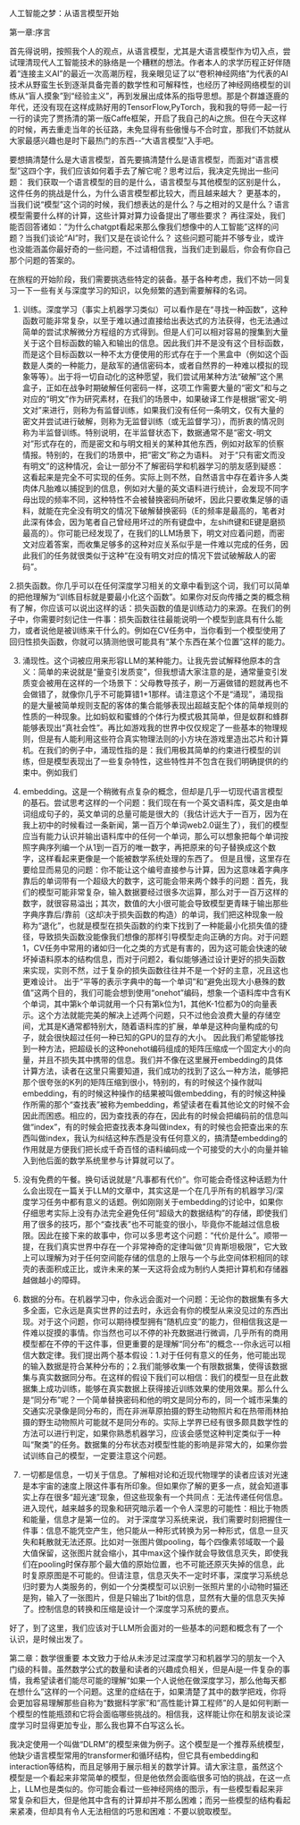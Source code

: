 人工智能之梦：从语言模型开始

第一章:序言

首先得说明，按照我个人的观点，从语言模型，尤其是大语言模型作为切入点，尝试理清现代人工智能技术的脉络是一个糟糕的想法。作者本人的求学历程正好伴随着“连接主义AI”的最近一次高潮历程，我亲眼见证了以“卷积神经网络”为代表的AI技术从野蛮生长到逐渐具备完善的数学性和可解释性，也经历了神经网络模型的训练从“盲人摸象”到“经验主义”，再到发展出成体系的指导思想。那是个群雄逐鹿的年代，还没有现在这样成熟好用的TensorFlow,PyTorch，我和我的导师一起一行一行的读完了贾扬清的第一版Caffe框架，开启了我自己的Ai之旅。但在今天这样的时候，再去重走当年的长征路，未免显得有些傲慢与不合时宜，那我们不妨就从大家最感兴趣也是时下最热门的东西--“大语言模型”入手吧。

要想搞清楚什么是大语言模型，首先要搞清楚什么是语言模型，而面对“语言模型”这四个字，我们应该如何着手去了解它呢？思考过后，我决定先抛出一些问题：
我们获取一个语言模型的目的是什么，语言模型与其他模型的区别是什么，这件任务的挑战是什么，为什么语言模型都比较大，而且越来越大？
更基本的，当我们说“模型”这个词的时候，我们想表达的是什么？与之相对的又是什么？语言模型需要什么样的计算，这些计算对算力设备提出了哪些要求？
再往深处，我们能否回答诸如：“为什么chatgpt看起来那么像我们想像中的人工智能”这样的问题？当我们谈论“AI”时，我们又是在谈论什么？
这些问题可能并不够专业，或许也没能涵盖你最好奇的一些问题，不过请相信我，当我们走到最后，你会有你自己那个问题的答案的。

在旅程的开始阶段，我们需要挑选些特定的装备。基于各种考虑，我们不妨一同复习一下一些有关与深度学习的知识，以免频繁的遇到需要解释的名词。
1. 训练。深度学习（事实上机器学习类似）可以看作是在“寻找一种函数”，这种函数可能非常复杂，以至于难以通过直接给出表达式的方法获得，也无法通过简单的尝试求解微分方程组的方式得到。但是人们可以相对容易的搜集到大量关于这个目标函数的输入和输出的信息。因此我们并不是没有这个目标函数，而是这个目标函数以一种不太方便使用的形式存在于一个黑盒中（例如这个函数是人类的一种能力，是敌军的通信密码本，或者自然界的一种难以模拟的现象等等）。出于将一切自动化的这种愿望，我们尝试用某种方法“破解”这个黑盒子，正如在战争时期破解任何密码一样，这项工作需要大量的“密文”和与之对应的“明文”作为研究素材，在我们的场景中，如果破译工作是根据“密文-明文对”来进行，则称为有监督训练，如果我们没有任何一条明文，仅有大量的密文并尝试进行破解，则称为无监督训练（或无监督学习），而折衷的情况则称为半监督训练。特别说明，在半监督状态下，数据通常不是“密文-明文对”形式存在的，而是密文和与明文相关的某种其他东西，例如对敌军的侦察情报。特别的，在我们的场景中，把“密文”称之为语料。
对于“只有密文而没有明文”的这种情况，会让一部分不了解密码学和机器学习的朋友感到疑惑：这看起来是完全不可实现的任务。实际上则不然，自然语言中存在着许多人类肉体凡胎难以捕捉到的信息，例如对大量的英文语料进行统计，会发现不同字母出现的频率不同，这种特性不会被替换密码所破坏，因此只要收集足够的语料，就能在完全没有明文的情况下破解替换密码（E的频率是最高的，笔者对此深有体会，因为笔者自己曾经用坏过的所有键盘中，左shift键和E键是磨损最高的）。你可能已经发现了，在我们的LLM场景下，明文对应着问题，而密文对应着答案，而收集足够多的这种对应关系似乎是一件难以完成的任务，因此我们的任务就很类似于这种“在没有明文对应的情况下尝试破解敌人的密码”。

2.损失函数。你几乎可以在任何深度学习相关的文章中看到这个词，我们可以简单的把他理解为“训练目标就是要最小化这个函数”。如果你对反向传播之类的概念稍有了解，你应该可以说出这样的话：损失函数的值是训练动力的来源。在我们的例子中，你需要时刻记住一件事：损失函数往往最能说明一个模型到底具有什么能力，或者说他是被训练来干什么的。例如在CV任务中，当你看到一个模型使用了回归性损失函数，你就可以猜测他很可能具有“某个东西在某个位置”这样的能力。

3. 涌现性。这个词被应用来形容LLM的某种能力。让我先尝试解释他原本的含义：简单的来说就是“量变引发质变”，但我想请大家注意的是，通常量变引发质变会被用在这样的一个场景下：父母教导孩子，刷一万遍做错的题就再也不会做错了，就像你几乎不可能算错1+1那样。请注意这个不是“涌现”，涌现指的是大量被简单规则支配的客体的集合能够表现出超越支配个体的简单规则的性质的一种现象。比如蚂蚁和蜜蜂的个体行为模式极其简单，但是蚁群和蜂群能够表现出“真社会性”。再比如游戏我的世界中仅仅规定了一些基本的物理规则，但是有人能利用这些符合真实物理法则的小方块在游戏里造出芯片和计算机。在我们的例子中，涌现性指的是：我们用极其简单的约束进行模型的训练，但是模型表现出了一些复杂特性，这些特性并不包含在我们明确提供的约束中。例如我们

4. embedding。这是一个稍微有点复杂的概念，但却是几乎一切现代语言模型的基石。尝试思考这样的一个问题：我们现在有一个英文语料库，英文是由单词组成句子的，英文单词的总量可能是很大的（我估计远大于一百万，因为在我上初中的时候看过一条新闻，第一百万个单词web2.0诞生了），我们的模型应当有能力认识并输出语料库中的任何一个单词，那么可以想象把每个单词按照字典序列编一个从1到一百万的唯一数字，再把原来的句子替换成这个数字，这样看起来更像是一个能被数学系统处理的东西了。
但是且慢，这里存在要给显而易见的问题：你不能让这个编号直接参与计算，因为这意味着字典序靠后的单词带有一个超级大的数字，这可能会带来两个棘手的问题：首先，我们的模型可能非常复杂，输入数据要经过很多次运算，那么对于一百万这样的数字，就很容易溢出；其次，数值的大小很可能会导致模型更青睐于输出那些字典序靠后/靠前（这却决于损失函数的构造）的单词，我们把这种现象一般称为“退化”，也就是模型在损失函数的约束下找到了一种能最小化损失值的捷径，导致损失函数没能像我们想像的那样引导模型走向正确的方向。对于问题1，CV任务中常用的诸如归一化之类的方式是有害的，因为这可能会快速的破坏掉语料原本的结构信息，而对于问题2，看似能够通过设计更好的损失函数来实现，实则不然，过于复杂的损失函数往往并不是一个好的主意，况且这也更难设计。
出于“平等的表示字典中的每一个单词”和“避免出现大小悬殊的数值”这两个目的，我们可能会想到使用“onehot”编码，想象一个语料库中含有K个单词，其中第k个单词就用一个只有第k位为1，其他K-1位都为0的向量表示。这个方法就能完美的解决上述两个问题，只不过他会浪费大量的存储空间，尤其是K通常都特别大，随着语料库的扩展，单单是这种向量构成的句子，就会很快超过任何一种已知的GPU的显存的大小。
因此我们希望能够找到一种方法，把超级长的这种onehot编码组成的矩阵压缩成一个固定大小的向量，并且不损失其中携带的信息。我们并不像在这里展开embedding的具体计算方法，读者在这里只需要知道，我们成功的找到了这么一种方法，能够把那个很夸张的K列的矩阵压缩到很小，特别的，有的时候这个操作就叫embedding，有的时候这种操作的结果被叫做embedding，有的时候这种操作所需的那个“查找表”被称为embedding，希望读者在看其他论文的时候不会因此而困惑。相应的，因为查找表的存在，因此有的时候会把编码前的信息叫做“index”，有的时候会把查找表本身叫做index，有的时候也会把查出来的东西叫做index，我认为纠结这种东西是没有任何意义的，搞清楚embedding的作用就是方便我们把长成千奇百怪的语料编码成一个可接受的大小的向量并输入到他后面的数学系统里参与计算就可以了。

5. 没有免费的午餐。换句话说就是“凡事都有代价”。你可能会奇怪这种话题为什么会出现在一篇关于LLM的文章中，其实这是一个在几乎所有的机器学习/深度学习任务中都有意义的话题。例如刚刚关于embedding的讨论中，如果你仔细思考实际上没有办法完全避免任何“超级大的数据结构”的存储，即使我们用了很多的技巧，那个“查找表”也不可能变的很小，毕竟你不能越过信息极限。因此在接下来的故事中，你可以多思考这个问题：“代价是什么”。顺带一提，在我们真实世界中存在一个非常神奇的定律叫做“贝肯斯坦极限”，它大致上可以理解为对于任何空间能存储的信息的上限与一个与此空间体积相同的球壳的表面积成正比，或许未来的某一天这将会成为制约人类把计算机和存储器越做越小的障碍。

6. 数据的分布。在机器学习中，你永远会面对一个问题：无论你的数据集有多大多全面，它永远是真实世界的过去时，永远会有你的模型从来没见过的东西出现。对于这个问题，你可以期待模型拥有“随机应变”的能力，但相信我这是一件难以捉摸的事情。你当然也可以不停的补充数据进行微调，几乎所有的商用模型都在不停的干这件事，但更重要的是理解“同分布”的概念---你永远可以相信大数定律。我们提出两个基本假设：1.对于任何有意义的任务，他可能出现的输入数据是符合某种分布的；2.我们能够收集一个有限数据集，使得该数据集与真实数据同分布。在这样的假设下我们可以相信：我们的模型一旦在此数据集上成功训练，能够在真实数据上获得接近训练效果的使用效果。那么什么是“同分布”呢？一个简单替换密码和他的明文是同分布的，同一个城市采集的交通实况录像是同分布的，而在非洲草原拍摄的野生动物照片和在热带雨林拍摄的野生动物照片可能就不是同分布的。实际上学界已经有很多颇具数学性的方法可以进行判定，如果你熟悉机器学习，应该会感觉这种判定类似于一种叫“聚类”的任务。数据集的分布状态对模型性能的影响是非常大的，如果你尝试训练自己的模型，一定要注意这个问题。

7. 一切都是信息，一切关于信息。了解相对论和近现代物理学的读者应该对光速是本宇宙的速度上限这件事有所印象。但如果你了解的更多一点，就会知道事实上存在很多“超光速”现象，但这些现象有一个共同点：无法传递任何信息。进入现代，越来越多的现象和研究暗示着一个令人深思的可能性：相比于物质和能量，信息才是第一位的。
对于深度学习系统来说，我们需要时刻把握住一件事：信息不能凭空产生，他只能从一种形式转换为另一种形式，信息一旦灭失和耗散就无法还原。比如对一张图片做pooling，每个四像素邻域取一个最大值保留，这张图片就会缩小，其中max这个操作就会导致信息灭失，即使我们在pooling时保存那个最大值的原始位置，也不可能还原灭失掉的信息，此时复原原图是不可能的。但请注意，信息灭失不一定时坏事，深度学习系统总归时要为人类服务的，例如一个分类模型可以识别一张照片里的小动物时猫还是狗，输入了一张图片，但是只输出了1bit的信息，显然有大量的信息灭失掉了。控制信息的转换和压缩是设计一个深度学习系统的要点。

好了，到了这里，我们应该对于LLM所会面对的一些基本的问题和概念有了一个认识，是时候出发了。

第二章：数学很重要
本文致力于给从未涉足过深度学习和机器学习的朋友一个入门级的科普。虽然数学公式的数量和读者的兴趣成负相关，但是Ai是一件复杂的事情，我希望读者们能尽可能的理解“如果一个人说他在做深度学习，那么他每天都在想什么”这样的一个问题。这里的症结在于，如果清楚了其中的数学把戏，你将会更加容易理解那些自称为“数据科学家”和“高性能计算工程师”的人是如何判断一个模型的性能瓶颈和它将会面临哪些挑战的。相信我，这样能让你在和朋友谈论深度学习时显得更加专业，那么我也算不白写这么长。

我决定使用一个叫做“DLRM”的模型来做为例子。这个模型是一个推荐系统模型，他缺少语言模型常用的transformer和循环结构，但它具有embedding和interaction等结构，而且足够用于展示相关的数学计算。请大家注意，虽然这个模型是一个看起来非常简单的模型，但是他依然会面临很多可怕的挑战，在这一点上，LLM也是类似的。你可能会看过一些神经网络的图示，有一些模型看起来非常复杂和巨大，但是他其中含有的计算却并不那么困难；而另一些模型的结构看起来紧凑，但却具有令人无法相信的巧思和困难：不要以貌取模型。

